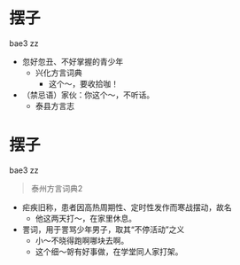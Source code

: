 # 摆子
bae3 zz
+ 忽好忽丑、不好掌握的青少年
  * 兴化方言词典
    - 这个～，要收拾咖！
+ （禁忌语）家伙：你这个～，不听话。
  * 泰县方言志


# 摆子
bae3 zz
> 泰州方言词典2
- 疟疾旧称，患者因高热周期性、定时性发作而寒战摆动，故名
  - 他这两天打～，在家里休息。
- 詈词，用于詈骂少年男子，取其“不停活动”之义
  - 小～不晓得跑啊哪块去啊。
  - 这个细～哿有好事做，在学堂同人家打架。